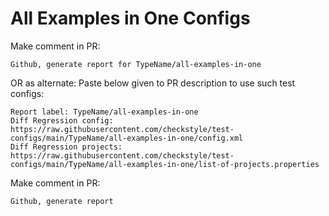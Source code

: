 # All Examples in One Configs
Make comment in PR:
```
Github, generate report for TypeName/all-examples-in-one
```
OR as alternate:
Paste below given to PR description to use such test configs:
```
Report label: TypeName/all-examples-in-one
Diff Regression config: https://raw.githubusercontent.com/checkstyle/test-configs/main/TypeName/all-examples-in-one/config.xml
Diff Regression projects: https://raw.githubusercontent.com/checkstyle/test-configs/main/TypeName/all-examples-in-one/list-of-projects.properties
```
Make comment in PR:
```
Github, generate report
```
